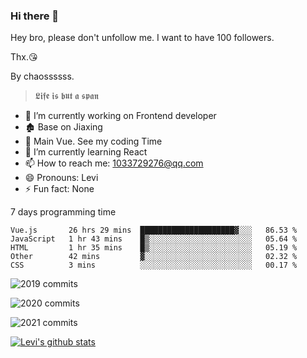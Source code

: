 ### Hi there 👋

Hey bro, please don't unfollow me. I want to have 100 followers.

Thx.😘

By chaossssss.

> 𝕷𝖎𝖋𝖊 𝖎𝖘 𝖇𝖚𝖙 𝖆 𝖘𝖕𝖆𝖓

- 🔭 I’m currently working on Frontend developer
- 🏚  Base on Jiaxing
- 🔨 Main Vue. See my coding Time
- 🌱 I’m currently learning React
- 📫 How to reach me: 1033729276@qq.com
- 😄 Pronouns: Levi
- ⚡ Fun fact: None


7 days programming time



<!--START_SECTION:waka-->
```text
Vue.js       26 hrs 29 mins  █████████████████████▓░░░   86.53 % 
JavaScript   1 hr 43 mins    █▒░░░░░░░░░░░░░░░░░░░░░░░   05.64 % 
HTML         1 hr 35 mins    █▒░░░░░░░░░░░░░░░░░░░░░░░   05.19 % 
Other        42 mins         ▓░░░░░░░░░░░░░░░░░░░░░░░░   02.32 % 
CSS          3 mins          ░░░░░░░░░░░░░░░░░░░░░░░░░   00.17 % 
```
<!--END_SECTION:waka-->


![2019 commits](https://i.bmp.ovh/imgs/2022/06/09/40ea8ef53dc6a071.png)

![2020 commits](https://i.bmp.ovh/imgs/2022/06/09/3d3f42d583997994.png)

![2021 commits](https://i.bmp.ovh/imgs/2022/06/09/be5c22a2f85ef63e.png)

[![Levi's github stats](https://github-readme-stats.vercel.app/api?username=chaossssss)](https://github.com/anuraghazra/github-readme-stats)
